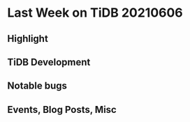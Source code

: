# Last Week on TiDB 20210606

## Highlight

## TiDB Development

## Notable bugs

## Events, Blog Posts, Misc
